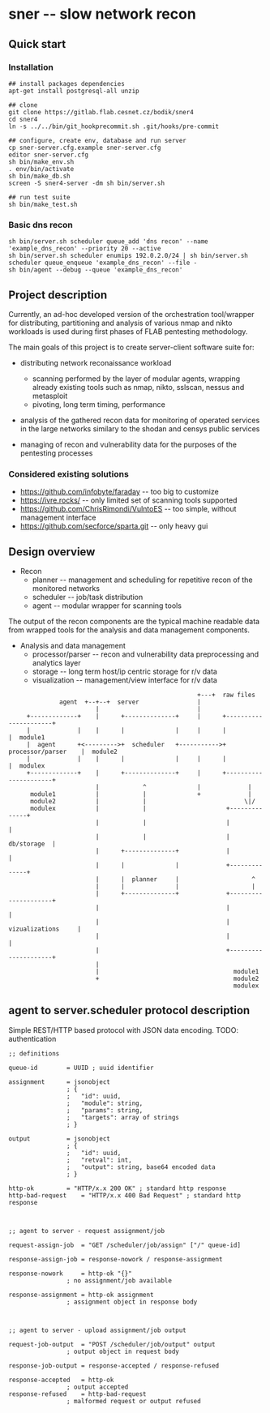 # sner -- slow network recon


## Quick start


### Installation
```
## install packages dependencies
apt-get install postgresql-all unzip

## clone
git clone https://gitlab.flab.cesnet.cz/bodik/sner4
cd sner4
ln -s ../../bin/git_hookprecommit.sh .git/hooks/pre-commit

## configure, create env, database and run server
cp sner-server.cfg.example sner-server.cfg
editor sner-server.cfg
sh bin/make_env.sh
. env/bin/activate
sh bin/make_db.sh
screen -S sner4-server -dm sh bin/server.sh

## run test suite
sh bin/make_test.sh
```

### Basic dns recon
```
sh bin/server.sh scheduler queue_add 'dns recon' --name 'example_dns_recon' --priority 20 --active
sh bin/server.sh scheduler enumips 192.0.2.0/24 | sh bin/server.sh scheduler queue_enqueue 'example_dns_recon' --file -
sh bin/agent --debug --queue 'example_dns_recon'
```



## Project description

Currently, an ad-hoc developed version of the orchestration tool/wrapper for
distributing, partitioning and analysis of various nmap and nikto workloads is
used during first phases of FLAB pentesting methodology.

The main goals of this project is to create server-client software suite for:

* distributing network reconaissance workload
	* scanning performed by the layer of modular agents, wrapping already
	  existing tools such as nmap, nikto, sslscan, nessus and metasploit
	* pivoting, long term timing, performance
		
* analysis of the gathered recon data for monitoring of operated services in
  the large networks similary to the shodan and censys public services

* managing of recon and vulnerability data for the purposes of the pentesting
  processes


### Considered existing solutions

* https://github.com/infobyte/faraday -- too big to customize
* https://ivre.rocks/ -- only limited set of scanning tools supported
* https://github.com/ChrisRimondi/VulntoES -- too simple, without management interface
* https://github.com/secforce/sparta.git -- only heavy gui



## Design overview

* Recon
	* planner		-- management and scheduling for repetitive recon of the monitored networks
	* scheduler		-- job/task distribution
	* agent			-- modular wrapper for scanning tools

The output of the recon components are the typical machine readable data from
wrapped tools for the analysis and data management components.

* Analysis and data management
	* processor/parser	-- recon and vulnerability data preprocessing and analytics layer
	* storage		-- long term host/ip centric storage for r/v data
	* visualization		-- management/view interface for r/v data


```
                                                    +---+  raw files
              agent  +--+--+  server                |
                        |                           |
     +-------------+    |      +--------------+     |      +----------------------+
     |             |    |      |              |     |      |                      |  module1
     |  agent      +<--------->+  scheduler   +----------->+  processor/parser    |  module2
     |             |    |      |              |     |      |                      |  modulex
     +-------------+    |      +--------------+     |      +----------------------+
                        |            ^              |             |
      module1           |            |              +             |
      module2           |            |                           \|/
      modulex           |            |                      +--------------+
                        |            |                      |              |
                        |            |                      |  db/storage  |
                        |      +--------------+             |              |
                        |      |              |             +--------------+
                        |      |  planner     |                    ^
                        |      |              |                    |
                        |      +--------------+             +---------------------+
                        |                                   |                     |
                        |                                   |  vizualizations     |
                        |                                   |                     |
                        |                                   +---------------------+
                        |
                        |                                     module1
                        +                                     module2
                                                              modulex
```



## agent to server.scheduler protocol description

Simple REST/HTTP based protocol with JSON data encoding.
TODO: authentication

```
;; definitions

queue-id		= UUID ; uuid identifier

assignment		= jsonobject
				; {
				;	"id": uuid,
				;	"module": string,
				;	"params": string,
				;	"targets": array of strings
				; }

output			= jsonobject
				; {
				;	"id": uuid,
				;	"retval": int,
				;	"output": string, base64 encoded data
				; }

http-ok			= "HTTP/x.x 200 OK" ; standard http response
http-bad-request	= "HTTP/x.x 400 Bad Request" ; standard http response



;; agent to server - request assignment/job

request-assign-job	= "GET /scheduler/job/assign" ["/" queue-id]

response-assign-job	= response-nowork / response-assignment

response-nowork		= http-ok "{}"
				; no assignment/job available

response-assignment	= http-ok assignment
				; assignment object in response body



;; agent to server - upload assignment/job output

request-job-output	= "POST /scheduler/job/output" output
				; output object in request body

response-job-output	= response-accepted / response-refused

response-accepted	= http-ok
				; output accepted			
response-refused	= http-bad-request
				; malformed request or output refused
```
